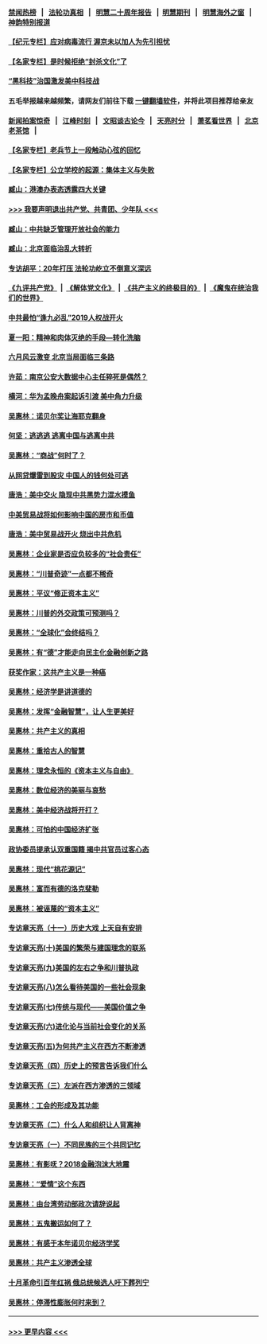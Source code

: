 #### [禁闻热榜](热点新闻.md?=0)  &nbsp;&nbsp;|&nbsp;&nbsp; [法轮功真相](https://github.com/gfw-breaker/truth/blob/master/README.md?=0) &nbsp;&nbsp;|&nbsp;&nbsp; [明慧二十周年报告](https://github.com/gfw-breaker/mh-reports/blob/master/README.md?=0) &nbsp;&nbsp;|&nbsp;&nbsp;[明慧期刊](https://github.com/gfw-breaker/mh-qikan) &nbsp;&nbsp;|&nbsp;&nbsp; [明慧海外之窗](https://github.com/gfw-breaker/mh-news/blob/master/README.md?=0) &nbsp;&nbsp;|&nbsp;&nbsp; [神韵特别报道](https://github.com/gfw-breaker/mh-news/blob/master/shenyun.md?=0)
#### [【纪元专栏】应对病毒流行 渥京未以加人为先引担忧](../pages/nsc423/n11875714.md?t=03061232) 
#### [【名家专栏】是时候拒绝“封杀文化”了](../pages/nsc423/n11814093.md?t=03061232) 
#### [“黑科技”治国激发美中科技战](../pages/nsc423/n11638056.md?t=03061232) 
#### 五毛举报越来越频繁，请网友们前往下载 [一键翻墙软件](https://github.com/gfw-breaker/ssr-accounts)，并将此项目推荐给亲友
#### [新闻拍案惊奇](https://github.com/gfw-breaker/banned-news/blob/master/pages/link4.md) &nbsp;&nbsp;|&nbsp;&nbsp; [江峰时刻](https://github.com/gfw-breaker/banned-news/blob/master/pages/link4.md) &nbsp;&nbsp;|&nbsp;&nbsp; [文昭谈古论今](https://github.com/gfw-breaker/banned-news/blob/master/pages/link4.md) &nbsp;&nbsp;|&nbsp;&nbsp; [天亮时分](https://github.com/gfw-breaker/banned-news/blob/master/pages/link4.md) &nbsp;&nbsp;|&nbsp;&nbsp; [萧茗看世界](https://github.com/gfw-breaker/banned-news/blob/master/pages/link4.md) &nbsp;&nbsp;|&nbsp;&nbsp; [北京老茶馆](https://github.com/gfw-breaker/banned-news/blob/master/pages/link4.md) &nbsp;&nbsp;|&nbsp;&nbsp; 
#### [【名家专栏】老兵节上一段触动心弦的回忆](../pages/nsc423/n11646016.md?t=03061232) 
#### [【名家专栏】公立学校的起源：集体主义与失败](../pages/nsc423/n11601833.md?t=03061232) 
#### [臧山：港澳办表态透露四大关键](../pages/nsc423/n11421628.md?t=03061232) 
#### [>>> 我要声明退出共产党、共青团、少年队 <<<](https://github.com/begood0513/goodnews/blob/master/quit/letter.md) 
#### [臧山：中共缺乏管理开放社会的能力](../pages/nsc423/n11407457.md?t=03061232) 
#### [臧山：北京面临治乱大转折](../pages/nsc423/n11406895.md?t=03061232) 
#### [专访胡平：20年打压 法轮功屹立不倒意义深远](../pages/nsc423/n11398800.md?t=03061232) 
#### [《九评共产党》](https://github.com/begood0513/9ping.md/blob/master/README.md) &nbsp;|&nbsp; [《解体党文化》](../../../../jtdwh.md/blob/master/README.md)  &nbsp;|&nbsp; [《共产主义的终极目的》](../../../../gczydzjmd.md/blob/master/README.md) &nbsp;|&nbsp; [《魔鬼在统治我们的世界》](../../../../mgztzwmdsj.md/blob/master/README.md) 
#### [中共最怕“逢九必乱”2019人权战开火](../pages/nsc423/n11385248.md?t=03061232) 
#### [夏一阳：精神和肉体灭绝的手段—转化洗脑](../pages/nsc423/n11368250.md?t=03061232) 
#### [六月风云激变 北京当局面临三条路](../pages/nsc423/n11313668.md?t=03061232) 
#### [许茹：南京公安大数据中心主任猝死是偶然？](../pages/nsc423/n11064744.md?t=03061232) 
#### [横河：华为孟晚舟案起诉引渡 美中角力升级](../pages/nsc423/n11027230.md?t=03061232) 
#### [吴惠林：诺贝尔奖让海耶克翻身](../pages/nsc423/n10890049.md?t=03061232) 
#### [何坚：逃逃逃 逃离中国与逃离中共](../pages/nsc423/n10592891.md?t=03061232) 
#### [吴惠林：“商战”何时了？](../pages/nsc423/n10573558.md?t=03061232) 
#### [从网贷爆雷到股灾 中国人的钱何处可逃](../pages/nsc423/n10572800.md?t=03061232) 
#### [唐浩：美中交火 隐现中共黑势力混水摸鱼](../pages/nsc423/n10544040.md?t=03061232) 
#### [中美贸易战将如何影响中国的房市和币值](../pages/nsc423/n10543697.md?t=03061232) 
#### [唐浩：美中贸易战开火 烧出中共危机](../pages/nsc423/n10540126.md?t=03061232) 
#### [吴惠林：企业家是否应负较多的“社会责任”](../pages/nsc423/n10535022.md?t=03061232) 
#### [吴惠林：“川普奇迹”一点都不稀奇](../pages/nsc423/n10512808.md?t=03061232) 
#### [吴惠林：平议“修正资本主义”](../pages/nsc423/n10495724.md?t=03061232) 
#### [吴惠林：川普的外交政策可预测吗？](../pages/nsc423/n10462387.md?t=03061232) 
#### [吴惠林：“全球化”会终结吗？](../pages/nsc423/n10452838.md?t=03061232) 
#### [吴惠林：有“德”才能走向民主化金融创新之路](../pages/nsc423/n10432292.md?t=03061232) 
#### [获奖作家：这共产主义是一种癌](../pages/nsc423/n10431541.md?t=03061232) 
#### [吴惠林：经济学是讲道德的](../pages/nsc423/n10398014.md?t=03061232) 
#### [吴惠林：发挥“金融智慧”，让人生更美好](../pages/nsc423/n10375019.md?t=03061232) 
#### [吴惠林：共产主义的真相](../pages/nsc423/n10351394.md?t=03061232) 
#### [吴惠林：重拾古人的智慧](../pages/nsc423/n10337691.md?t=03061232) 
#### [吴惠林：理念永恒的《资本主义与自由》](../pages/nsc423/n10316274.md?t=03061232) 
#### [吴惠林：数位经济的美丽与哀愁](../pages/nsc423/n10292946.md?t=03061232) 
#### [吴惠林：美中经济战将开打？](../pages/nsc423/n10258825.md?t=03061232) 
#### [吴惠林：可怕的中国经济扩张](../pages/nsc423/n10219147.md?t=03061232) 
#### [政协委员提承认双重国籍 揭中共官员过客心态](../pages/nsc423/n10208809.md?t=03061232) 
#### [吴惠林：现代“桃花源记”](../pages/nsc423/n10185234.md?t=03061232) 
#### [吴惠林：富而有德的洛克斐勒](../pages/nsc423/n10142264.md?t=03061232) 
#### [吴惠林：被诬蔑的“资本主义”](../pages/nsc423/n10124816.md?t=03061232) 
#### [专访章天亮（十一）历史大戏 上天自有安排](../pages/nsc423/n10094905.md?t=03061232) 
#### [专访章天亮(十)美国的繁荣与建国理念的联系](../pages/nsc423/n10094899.md?t=03061232) 
#### [专访章天亮(九)美国的左右之争和川普执政](../pages/nsc423/n10094889.md?t=03061232) 
#### [专访章天亮(八)怎么看待美国的一些社会现象](../pages/nsc423/n10094857.md?t=03061232) 
#### [专访章天亮(七)传统与现代——美国价值之争](../pages/nsc423/n10093140.md?t=03061232) 
#### [专访章天亮(六)进化论与当前社会变化的关系](../pages/nsc423/n10092036.md?t=03061232) 
#### [专访章天亮(五)为何共产主义在西方不断渗透](../pages/nsc423/n10083620.md?t=03061232) 
#### [专访章天亮（四）历史上的预言告诉我们什么](../pages/nsc423/n10083606.md?t=03061232) 
#### [专访章天亮（三）左派在西方渗透的三领域](../pages/nsc423/n10081115.md?t=03061232) 
#### [吴惠林：工会的形成及其功能](../pages/nsc423/n10080633.md?t=03061232) 
#### [专访章天亮（二）什么人和组织让人背离神](../pages/nsc423/n10076637.md?t=03061232) 
#### [专访章天亮（一）不同民族的三个共同记忆](../pages/nsc423/n10074188.md?t=03061232) 
#### [吴惠林：有影呒？2018金融泡沫大地震](../pages/nsc423/n10040534.md?t=03061232) 
#### [吴惠林：“爱情”这个东西](../pages/nsc423/n10019423.md?t=03061232) 
#### [吴惠林：由台湾劳动部政次请辞说起](../pages/nsc423/n9979679.md?t=03061232) 
#### [吴惠林：五鬼搬运如何了？](../pages/nsc423/n9925338.md?t=03061232) 
#### [吴惠林：有感于本年诺贝尔经济学奖](../pages/nsc423/n9871883.md?t=03061232) 
#### [吴惠林：共产主义渗透全球](../pages/nsc423/n9812748.md?t=03061232) 
#### [十月革命引百年红祸 俄总统候选人吁下葬列宁](../pages/nsc423/n9810182.md?t=03061232) 
#### [吴惠林：停滞性膨胀何时来到？](../pages/nsc423/n9764136.md?t=03061232) 

----
#### [ >>> 更早内容 <<< ](../indexes/nsc423-earlier.md)
